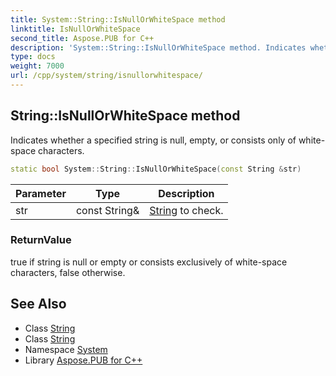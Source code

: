 ```yaml
---
title: System::String::IsNullOrWhiteSpace method
linktitle: IsNullOrWhiteSpace
second_title: Aspose.PUB for C++
description: 'System::String::IsNullOrWhiteSpace method. Indicates whether a specified string is null, empty, or consists only of white-space characters in C++.'
type: docs
weight: 7000
url: /cpp/system/string/isnullorwhitespace/
---
```

## String::IsNullOrWhiteSpace method


Indicates whether a specified string is null, empty, or consists only of white-space characters.

```cpp
static bool System::String::IsNullOrWhiteSpace(const String &str)
```


| Parameter | Type | Description |
| --- | --- | --- |
| str | const String\& | [String](../) to check. |

### ReturnValue

true if string is null or empty or consists exclusively of white-space characters, false otherwise.

## See Also

* Class [String](../)
* Class [String](../)
* Namespace [System](../../)
* Library [Aspose.PUB for C++](../../../)
